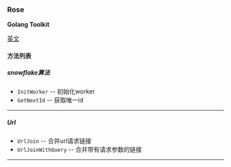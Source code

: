 ### Rose

**Golang Toolkit**

[英文](README.md)

#### 方法列表

##### snowflake算法

* `InitWorker` -- 初始化worker
* `GetNextId` -- 获取唯一id

---

##### Url

* `UrlJoin` -- 合并url请求链接
* `UrlJoinWithQuery` -- 合并带有请求参数的链接

---
